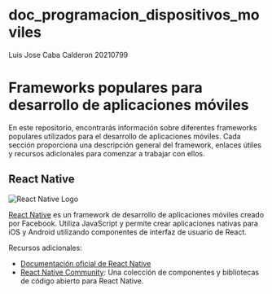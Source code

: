 # doc_programacion_dispositivos_moviles
Luis Jose Caba Calderon 20210799
# Frameworks populares para desarrollo de aplicaciones móviles

En este repositorio, encontrarás información sobre diferentes frameworks populares utilizados para el desarrollo de aplicaciones móviles. Cada sección proporciona una descripción general del framework, enlaces útiles y recursos adicionales para comenzar a trabajar con ellos.

## React Native

![React Native Logo](https://upload.wikimedia.org/wikipedia/commons/thumb/a/a7/React-icon.svg/2300px-React-icon.svg.png)

[React Native](https://reactnative.dev/) es un framework de desarrollo de aplicaciones móviles creado por Facebook. Utiliza JavaScript y permite crear aplicaciones nativas para iOS y Android utilizando componentes de interfaz de usuario de React.

Recursos adicionales:
- [Documentación oficial de React Native](https://reactnative.dev/docs)
- [React Native Community](https://reactnative.directory/): Una colección de componentes y bibliotecas de código abierto para React Native.

